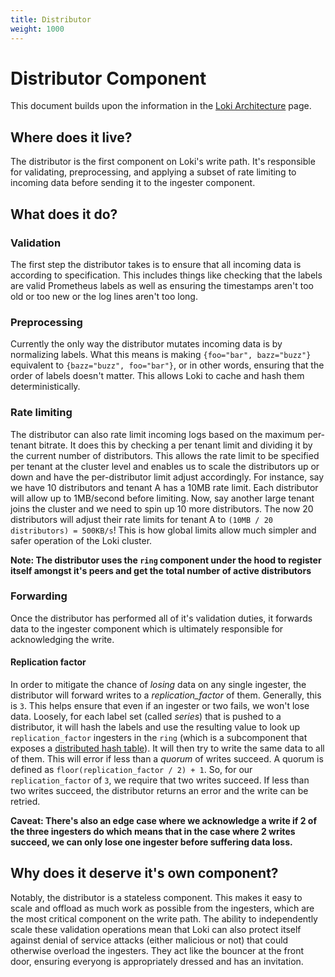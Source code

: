 ```yaml
---
title: Distributor
weight: 1000
---
```

# Distributor Component

This document builds upon the information in the [Loki Architecture](./) page.

## Where does it live?

The distributor is the first component on Loki's write path. It's responsible for validating, preprocessing, and applying a subset of rate limiting to incoming data before sending it to the ingester component. 

## What does it do?

### Validation

The first step the distributor takes is to ensure that all incoming data is according to specification. This includes things like checking that the labels are valid Prometheus labels as well as ensuring the timestamps aren't too old or too new or the log lines aren't too long.

### Preprocessing

Currently the only way the distributor mutates incoming data is by normalizing labels. What this means is making `{foo="bar", bazz="buzz"}` equivalent to `{bazz="buzz", foo="bar"}`, or in other words, ensuring that the order of labels doesn't matter. This allows Loki to cache and hash them deterministically.

### Rate limiting

The distributor can also rate limit incoming logs based on the maximum per-tenant bitrate. It does this by checking a per tenant limit and dividing it by the current number of distributors. This allows the rate limit to be specified per tenant at the cluster level and enables us to scale the distributors up or down and have the per-distributor limit adjust accordingly. For instance, say we have 10 distributors and tenant A has a 10MB rate limit. Each distributor will allow up to 1MB/second before limiting. Now, say another large tenant joins the cluster and we need to spin up 10 more distributors. The now 20 distributors will adjust their rate limits for tenant A to `(10MB / 20 distributors) = 500KB/s`! This is how global limits allow much simpler and safer operation of the Loki cluster.

**Note: The distributor uses the `ring` component under the hood to register itself amongst it's peers and get the total number of active distributors**

### Forwarding

Once the distributor has performed all of it's validation duties, it forwards data to the ingester component which is ultimately responsible for acknowledging the write.

#### Replication factor

In order to mitigate the chance of _losing_ data on any single ingester, the distributor will forward writes to a _replication_factor_ of them. Generally, this is `3`. This helps ensure that even if an ingester or two fails, we won't lose data. Loosely, for each label set (called _series_) that is pushed to a distributor, it will hash the labels and use the resulting value to look up `replication_factor` ingesters in the `ring` (which is a subcomponent that exposes a [distributed hash table](https://en.wikipedia.org/wiki/Distributed_hash_table)). It will then try to write the same data to all of them. This will error if less than a _quorum_ of writes succeed. A quorum is defined as `floor(replication_factor / 2) + 1`. So, for our `replication_factor` of `3`, we require that two writes succeed. If less than two writes succeed, the distributor returns an error and the write can be retried.

**Caveat: There's also an edge case where we acknowledge a write if 2 of the three ingesters do which means that in the case where 2 writes succeed, we can only lose one ingester before suffering data loss.**

## Why does it deserve it's own component?

Notably, the distributor is a stateless component. This makes it easy to scale and offload as much work as possible from the ingesters, which are the most critical component on the write path. The ability to independently scale these validation operations mean that Loki can also protect itself against denial of service attacks (either malicious or not) that could otherwise overload the ingesters. They act like the bouncer at the front door, ensuring everyong is appropriately dressed and has an invitation.
